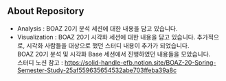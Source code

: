 ## About Repository
* Analysis : BOAZ 20기 분석 세션에 대한 내용을 담고 있습니다. <br>
* Visualization : BOAZ 20기 시각화 세션에 대한 내용을 담고 있습니다. 추가적으로, 시각화 사람들을 대상으로 했던 스터디 내용이 추가가 되었습니다.<br>
BOAZ 20기 분석 및 시각화 Base 세션에서 진행하였던 내용들을 모았습니다.<br>
스터디 노션 참고 : https://solid-handle-efb.notion.site/BOAZ-20-Spring-Semester-Study-25af559635654532abe703ffeba39a8c
